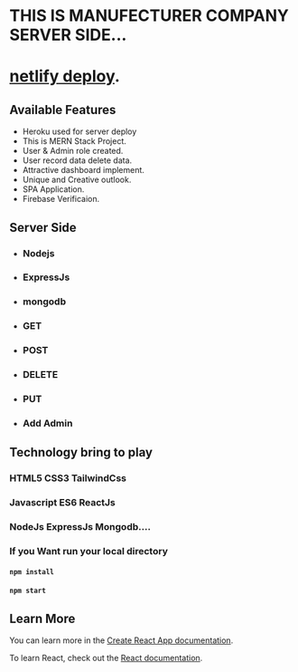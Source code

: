 # THIS IS MANUFECTURER COMPANY SERVER SIDE...

# [netlify deploy](https://meek-treacle-5beccb.netlify.app/).


## Available Features
- Heroku used for server deploy
- This is MERN Stack Project.
- User & Admin role created.
- User record data delete data.
- Attractive dashboard implement.
- Unique and Creative outlook.
- SPA Application.
- Firebase Verificaion.

## Server Side

- ### Nodejs
- ### ExpressJs
- ### mongodb

- ### GET
- ### POST
- ### DELETE
- ### PUT
- ### Add Admin
## Technology bring to play

### HTML5 CSS3 TailwindCss
### Javascript ES6 ReactJs
### NodeJs ExpressJs Mongodb....



### If you Want run your local directory

#### `npm install`
#### `npm start`


## Learn More

You can learn more in the [Create React App documentation](https://facebook.github.io/create-react-app/docs/getting-started).

To learn React, check out the [React documentation](https://reactjs.org/).